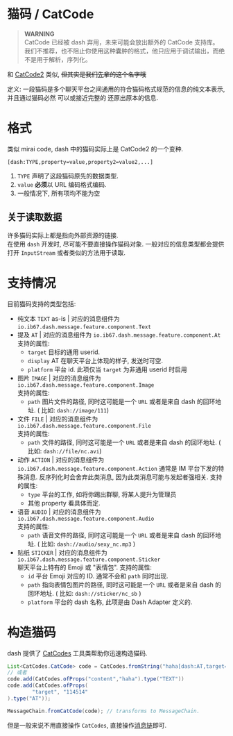 # 猫码 / CatCode

> **WARNING**  
> CatCode 已经被 dash 弃用，未来可能会放出额外的 CatCode 支持库。  
> 我们不推荐，也不阻止你使用这种囊肿的格式，他只应用于调试输出，而绝不是用于解析，序列化。

和 [CatCode2](https://github.com/ForteScarlet/CatCode2) 类似,
~~但其实是我们[先](https://github.com/saltedfishclub/PolarCore/wiki/CatCode)拿的这个名字哦~~

定义: 一段猫码是多个聊天平台之间通用的符合猫码格式规范的信息的纯文本表示, 并且通过猫码必然 可以或接近完整的
还原出原本的信息.

# 格式

类似 mirai code, dash 中的猫码实际上是 CatCode2 的一个变种.

`[dash:TYPE,property=value,property2=value2,...]`

1. `TYPE` 声明了这段猫码原先的数据类型.
2. `value` **必须**以 URL 编码格式编码.
3. 一般情况下, 所有项均不能为空

## 关于读取数据

许多猫码实际上都是指向外部资源的链接.  
在使用 `dash` 开发时, 尽可能不要直接操作猫码对象. 一般对应的信息类型都会提供打开 `InputStream` 或者类似的方法用于读取.

# 支持情况

目前猫码支持的类型包括:

- 纯文本 `TEXT` as-is | 对应的消息组件为 `io.ib67.dash.message.feature.component.Text`
- 提及 `AT` | 对应的消息组件为 `io.ib67.dash.message.feature.component.At`  
  支持的属性:
  - `target` 目标的通用 userid.
  - `display` AT 在聊天平台上体现的样子, 发送时可空.
  - `platform` 平台 id. 此项仅当 `target` 为非通用 userid 时启用
- 图片 `IMAGE` | 对应的消息组件为 `io.ib67.dash.message.feature.component.Image`  
  支持的属性:
  - `path` 图片文件的路径, 同时这可能是一个 `URL` 或者是来自 dash 的回环地址. ( 比如: `dash://image/111`)
- 文件 `FILE` | 对应的消息组件为 `io.ib67.dash.message.feature.component.File`  
  支持的属性:
  - `path` 文件的路径, 同时这可能是一个 `URL` 或者是来自 dash 的回环地址. ( 比如: `dash://file/nc.avi`)
- 动作 `ACTION` | 对应的消息组件为 `io.ib67.dash.message.feature.component.Action`
  通常是 IM 平台下发的特殊消息. 反序列化时会舍弃此类消息, 因为此类消息可能与发起者强相关.
  支持的属性:
  - `type` 平台的工作, 如将你踢出群聊, 将某人提升为管理员
  - 其他 property 看具体而定.
- 语音 `AUDIO` | 对应的消息组件为 `io.ib67.dash.message.feature.component.Audio`    
  支持的属性:
  - `path` 语音文件的路径, 同时这可能是一个 `URL` 或者是来自 dash 的回环地址. ( 比如: `dash://audio/sexy_nc.mp3` )
- 贴纸 `STICKER` | 对应的消息组件为 `io.ib67.dash.message.feature.component.Sticker`  
  聊天平台上特有的 Emoji 或 "表情包".
  支持的属性:
  - `id` 平台 Emoji 对应的 ID. 通常不会和 `path` 同时出现.
  - `path` 指向表情包图片的路径, 同时这可能是一个 `URL` 或者是来自 dash 的回环地址. ( 比如: `dash://sticker/nc_sb` )
  - `platform` 平台的 dash 名称, 此项是由 Dash Adapter 定义的.
  
# 构造猫码

dash 提供了 [CatCodes](https://github.com/kalculos/dash/blob/main/dash-core-api/src/main/java/io/ib67/dash/util/CatCodes.java) 工具类帮助你迅速构造猫码.

```java
List<CatCodes.CatCode> code = CatCodes.fromString("haha[dash:AT,target=114514]");
// 或者
code.add(CatCodes.ofProps("content","haha").type("TEXT"))
code.add(CatCodes.ofProps(
        "target", "114514"
).type("AT"));

MessageChain.fromCatCode(code); // transforms to MessageChain.
```

但是一般来说不用直接操作 `CatCodes`, 直接操作[消息链](https://github.com/kalculos/dash/blob/main/docs/dev/concept/Event_And_Message.md#%E6%B6%88%E6%81%AF%E9%93%BE)即可.


